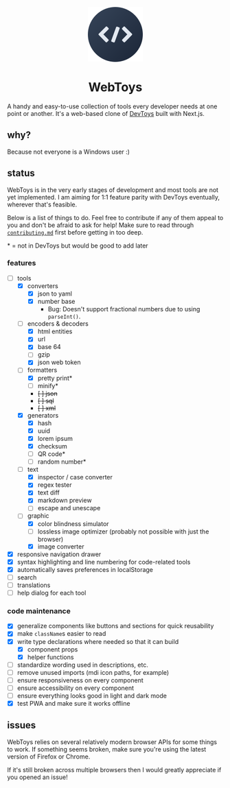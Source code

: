 <div align="center">
	<img src="logo/logo-circle-128.png" alt="WebToys logo">
	<h1>WebToys</h1>
</div>

A handy and easy-to-use collection of tools every developer needs at one point or another. It's a web-based clone of [DevToys](https://github.com/veler/DevToys) built with Next.js.

## why?

Because not everyone is a Windows user :)

## status

WebToys is in the very early stages of development and most tools are not yet implemented. I am aiming for 1:1 feature parity with DevToys eventually, wherever that's feasible.

Below is a list of things to do. Feel free to contribute if any of them appeal to you and don't be afraid to ask for help! Make sure to read through [`contributing.md`](contributing.md) first before getting in too deep.

\* = not in DevToys but would be good to add later

### features

- [ ] tools
  - [x] converters
    - [x] json to yaml
    - [x] number base
      - Bug: Doesn't support fractional numbers due to using `parseInt()`.
  - [ ] encoders & decoders
    - [x] html entities
    - [x] url
    - [x] base 64
    - [ ] gzip
    - [x] json web token
  - [ ] formatters
    - [x] pretty print\*
    - [ ] minify\*
    - ~~[ ] json~~
    - ~~[ ] sql~~
    - ~~[ ] xml~~
  - [x] generators
    - [x] hash
    - [x] uuid
    - [x] lorem ipsum
    - [x] checksum
    - [ ] QR code\*
    - [ ] random number\*
  - [ ] text
    - [x] inspector / case converter
    - [x] regex tester
    - [x] text diff
    - [x] markdown preview
    - [ ] escape and unescape
  - [ ] graphic
    - [x] color blindness simulator
    - [ ] lossless image optimizer (probably not possible with just the browser)
    - [x] image converter
- [x] responsive navigation drawer
- [x] syntax highlighting and line numbering for code-related tools
- [x] automatically saves preferences in localStorage
- [ ] search
- [ ] translations
- [ ] help dialog for each tool

### code maintenance

- [x] generalize components like buttons and sections for quick reusability
- [x] make `className`s easier to read
- [x] write type declarations where needed so that it can build
  - [x] component props
  - [x] helper functions
- [ ] standardize wording used in descriptions, etc.
- [ ] remove unused imports (mdi icon paths, for example)
- [ ] ensure responsiveness on every component
- [ ] ensure accessibility on every component
- [ ] ensure everything looks good in light and dark mode
- [x] test PWA and make sure it works offline

## issues

WebToys relies on several relatively modern browser APIs for some things to work. If something seems broken, make sure you're using the latest version of Firefox or Chrome.

If it's still broken across multiple browsers then I would greatly appreciate if you opened an issue!
